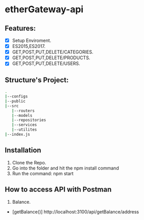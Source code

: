 # etherGateway-api

## Features:
- [x] Setup Enviroment.
- [x] ES2015,ES2017.
- [x] GET,POST,PUT,DELETE/CATEGORIES.
- [x] GET,POST,PUT,DELETE/PRODUCTS.
- [x] GET,POST,PUT,DELETE/USERS.

## Structure's Project:
```bash
.
|--configs
|--public
|--src
   |--routers
   |--models
   |--repositories
   |--services
   |--utilites
|--index.js
```

## Installation
1. Clone the Repo.
2. Go into the folder and hit the npm install command
3. Run the command: npm start

## How to access API with Postman
1. Balance.
- [getBalance()] http://localhost:3100/api/getBalance/address